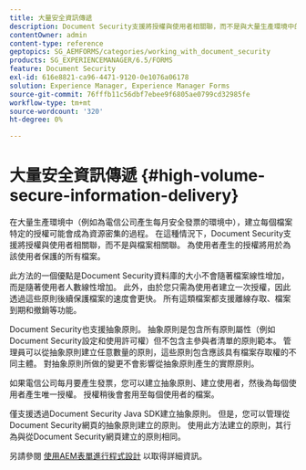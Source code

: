```yaml
---
title: 大量安全資訊傳遞
description: Document Security支援將授權與使用者相關聯，而不是與大量生產環境中的檔案相關聯。
contentOwner: admin
content-type: reference
geptopics: SG_AEMFORMS/categories/working_with_document_security
products: SG_EXPERIENCEMANAGER/6.5/FORMS
feature: Document Security
exl-id: 616e8821-ca96-4471-9120-0e1076a06178
solution: Experience Manager, Experience Manager Forms
source-git-commit: 76fffb11c56dbf7ebee9f6805ae0799cd32985fe
workflow-type: tm+mt
source-wordcount: '320'
ht-degree: 0%

---
```


# 大量安全資訊傳遞 {#high-volume-secure-information-delivery}

在大量生產環境中（例如為電信公司產生每月安全發票的環境中），建立每個檔案特定的授權可能會成為資源密集的過程。 在這種情況下，Document Security支援將授權與使用者相關聯，而不是與檔案相關聯。 為使用者產生的授權將用於為該使用者保護的所有檔案。

此方法的一個優點是Document Security資料庫的大小不會隨著檔案線性增加，而是隨著使用者人數線性增加。 此外，由於您只需為使用者建立一次授權，因此透過這些原則後續保護檔案的速度會更快。 所有這類檔案都支援離線存取、檔案到期和撤銷等功能。

Document Security也支援抽象原則。 抽象原則是包含所有原則屬性（例如Document Security設定和使用許可權）但不包含主參與者清單的原則範本。 管理員可以從抽象原則建立任意數量的原則，這些原則包含應該具有檔案存取權的不同主體。 對抽象原則所做的變更不會影響從抽象原則產生的實際原則。

如果電信公司每月要產生發票，您可以建立抽象原則、建立使用者，然後為每個使用者產生唯一授權。 授權稍後會套用至每個使用者的檔案。

僅支援透過Document Security Java SDK建立抽象原則。 但是，您可以管理從Document Security網頁的抽象原則建立的原則。 使用此方法建立的原則，其行為與從Document Security網頁建立的原則相同。

另請參閱 [使用AEM表單進行程式設計](https://www.adobe.com/go/learn_aemforms_programming_63) 以取得詳細資訊。
